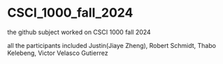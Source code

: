 # CSCI_1000_fall_2024

the github subject worked on CSCI 1000 fall 2024

all the participants included Justin(Jiaye Zheng), Robert Schmidt, Thabo Kelebeng, Victor Velasco Gutierrez
